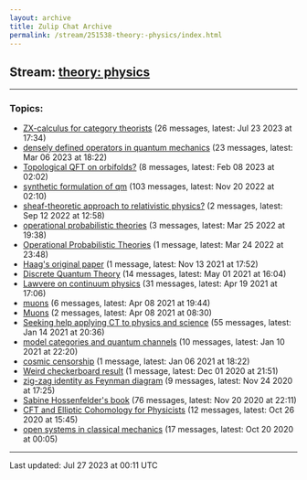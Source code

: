 ```yaml
---
layout: archive
title: Zulip Chat Archive
permalink: /stream/251538-theory:-physics/index.html
---
```


## Stream: [theory: physics](https://mattecapu.github.io/ct-zulip-archive/stream/251538-theory:-physics/index.html)
---

### Topics:

* [ZX-calculus for category theorists](topic/topic_ZX-calculus.20for.20category.20theorists.html) (26 messages, latest: Jul 23 2023 at 17:34)
* [densely defined operators in quantum mechanics](topic/topic_densely.20defined.20operators.20in.20quantum.20mechanics.html) (23 messages, latest: Mar 06 2023 at 18:22)
* [Topological QFT on orbifolds?](topic/topic_Topological.20QFT.20on.20orbifolds.3F.html) (8 messages, latest: Feb 08 2023 at 02:02)
* [synthetic formulation of qm](topic/topic_synthetic.20formulation.20of.20qm.html) (103 messages, latest: Nov 20 2022 at 02:10)
* [sheaf-theoretic approach to relativistic physics?](topic/topic_sheaf-theoretic.20approach.20to.20relativistic.20physics.3F.html) (2 messages, latest: Sep 12 2022 at 12:58)
* [operational probabilistic theories](topic/topic_operational.20probabilistic.20theories.html) (3 messages, latest: Mar 25 2022 at 19:38)
* [Operational Probabilistic Theories](topic/topic_Operational.20Probabilistic.20Theories.html) (1 message, latest: Mar 24 2022 at 23:48)
* [Haag's original paper](topic/topic_Haag's.20original.20paper.html) (1 message, latest: Nov 13 2021 at 17:52)
* [Discrete Quantum Theory](topic/topic_Discrete.20Quantum.20Theory.html) (14 messages, latest: May 01 2021 at 16:04)
* [Lawvere on continuum physics](topic/topic_Lawvere.20on.20continuum.20physics.html) (31 messages, latest: Apr 19 2021 at 17:06)
* [muons](topic/topic_muons.html) (6 messages, latest: Apr 08 2021 at 19:44)
* [Muons](topic/topic_Muons.html) (2 messages, latest: Apr 08 2021 at 08:30)
* [Seeking help applying CT to physics and science](topic/topic_Seeking.20help.20applying.20CT.20to.20physics.20and.20science.html) (55 messages, latest: Jan 14 2021 at 20:36)
* [model categories and quantum channels](topic/topic_model.20categories.20and.20quantum.20channels.html) (10 messages, latest: Jan 10 2021 at 22:20)
* [cosmic censorship](topic/topic_cosmic.20censorship.html) (1 message, latest: Jan 06 2021 at 18:22)
* [Weird checkerboard result](topic/topic_Weird.20checkerboard.20result.html) (1 message, latest: Dec 01 2020 at 21:51)
* [zig-zag identity as Feynman diagram](topic/topic_zig-zag.20identity.20as.20Feynman.20diagram.html) (9 messages, latest: Nov 24 2020 at 17:25)
* [Sabine Hossenfelder's book](topic/topic_Sabine.20Hossenfelder's.20book.html) (76 messages, latest: Nov 20 2020 at 22:11)
* [CFT and Elliptic Cohomology for Physicists](topic/topic_CFT.20and.20Elliptic.20Cohomology.20for.20Physicists.html) (12 messages, latest: Oct 26 2020 at 15:45)
* [open systems in classical mechanics](topic/topic_open.20systems.20in.20classical.20mechanics.html) (17 messages, latest: Oct 20 2020 at 00:05)

<hr><p>Last updated: Jul 27 2023 at 00:11 UTC</p>